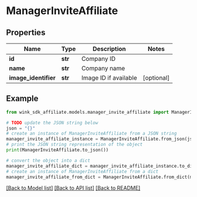 # ManagerInviteAffiliate


## Properties

Name | Type | Description | Notes
------------ | ------------- | ------------- | -------------
**id** | **str** | Company ID | 
**name** | **str** | Company name | 
**image_identifier** | **str** | Image ID if available | [optional] 

## Example

```python
from wink_sdk_affiliate.models.manager_invite_affiliate import ManagerInviteAffiliate

# TODO update the JSON string below
json = "{}"
# create an instance of ManagerInviteAffiliate from a JSON string
manager_invite_affiliate_instance = ManagerInviteAffiliate.from_json(json)
# print the JSON string representation of the object
print(ManagerInviteAffiliate.to_json())

# convert the object into a dict
manager_invite_affiliate_dict = manager_invite_affiliate_instance.to_dict()
# create an instance of ManagerInviteAffiliate from a dict
manager_invite_affiliate_from_dict = ManagerInviteAffiliate.from_dict(manager_invite_affiliate_dict)
```
[[Back to Model list]](../README.md#documentation-for-models) [[Back to API list]](../README.md#documentation-for-api-endpoints) [[Back to README]](../README.md)



